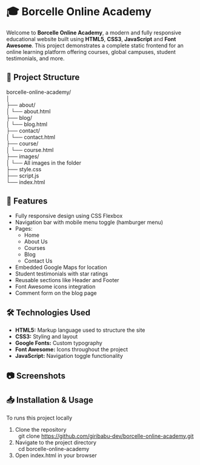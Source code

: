 # 🎓 Borcelle Online Academy
Welcome to **Borcelle Online Academy**, a modern and fully responsive educational website built using **HTML5**, **CSS3**, **JavaScript** and **Font Awesome**. 
This project demonstrates a complete static frontend for an online learning platform offering courses, global campuses, student testimonials, and more.

## 📁 Project Structure

borcelle-online-academy/ <br />
│ <br />
├── about/ <br />
│ └── about.html <br />
├── blog/ <br />
│ └── blog.html <br />
├── contact/ <br />
│ └── contact.html <br />
├── course/ <br />
│ └── course.html <br />
├── images/ <br />
│ └── All images in the folder <br />
├── style.css <br />
├── script.js <br />
└── index.html

## 🚀 Features

-  Fully responsive design using CSS Flexbox
-  Navigation bar with mobile menu toggle (hamburger menu)
-  Pages:
    - Home
    - About Us
    - Courses
    - Blog
    - Contact Us
-  Embedded Google Maps for location
-  Student testimonials with star ratings
-  Reusable sections like Header and Footer
-  Font Awesome icons integration
-  Comment form on the blog page

## 🛠️ Technologies Used
- **HTML5:** Markup language used to structure the site
- **CSS3:** Styling and layout
- **Google Fonts:** Custom typography
- **Font Awesome:** Icons throughout the project
- **JavaScript:** Navigation toggle functionality

## 📷 Screenshots

## 📥 Installation & Usage
To runs this project locally

1. Clone the repository <br />
   &nbsp;  git clone https://github.com/giribabu-dev/borcelle-online-academy.git 
2. Navigate to the project directory <br />
   &nbsp;  cd borcelle-online-academy
3. Open index.html in your browser
